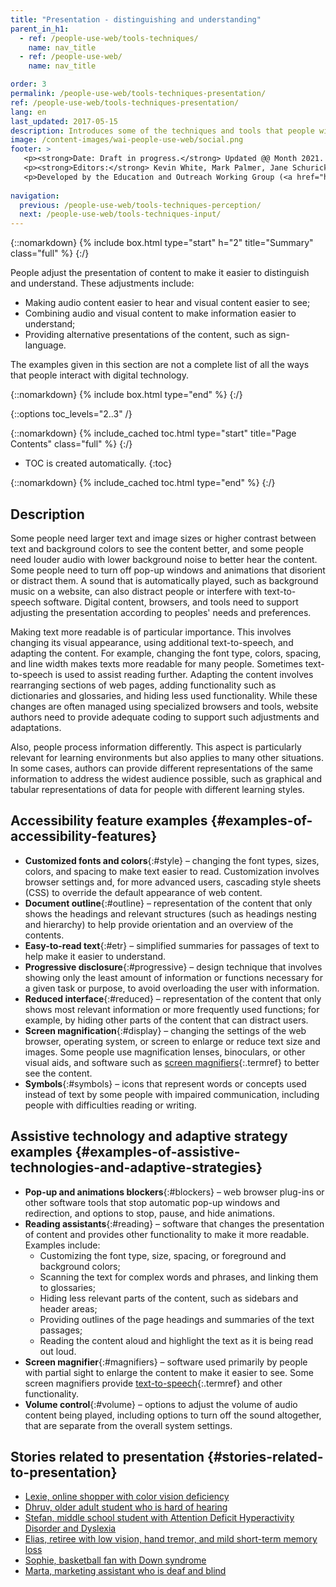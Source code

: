 ```yaml
---
title: "Presentation - distinguishing and understanding"
parent_in_h1:
  - ref: /people-use-web/tools-techniques/
    name: nav_title
  - ref: /people-use-web/
    name: nav_title

order: 3
permalink: /people-use-web/tools-techniques-presentation/
ref: /people-use-web/tools-techniques-presentation/
lang: en
last_updated: 2017-05-15
description: Introduces some of the techniques and tools that people with disabilities use to interact with digital technology — browser settings, text-to-speech, speech recognition, and many more.
image: /content-images/wai-people-use-web/social.png
footer: >
   <p><strong>Date: Draft in progress.</strong> Updated @@ Month 2021. First published Month 20@@. CHANGELOG.</p>
   <p><strong>Editors:</strong> Kevin White, Mark Palmer, Jane Schurick, and <a href="https://www.w3.org/People/shadi/">Shadi Abou_Zahra</a>.  <strong>Contributors:</strong> @@name, @@name, and <a href="https://www.w3.org/groups/wg/eowg/participants">participants of EOWG</a>. ACKNOWLEDGEMENTS lists past editors and additional contributors.</p>
   <p>Developed by the Education and Outreach Working Group (<a href="http://www.w3.org/WAI/EO/">EOWG</a>). Previously developed with the <a href="https://www.w3.org/WAI/EO/2008/wai-age-tf">WAI-AGE Task Force</a>, with support of the <a href="https://www.w3.org/WAI/WAI-AGE/">WAI-AGE Project</a>.</p>
  
navigation:
  previous: /people-use-web/tools-techniques-perception/
  next: /people-use-web/tools-techniques-input/
---
```


{::nomarkdown}
{% include box.html type="start" h="2" title="Summary" class="full" %}
{:/}

People adjust the presentation of content to make it easier to distinguish and understand. These adjustments include:

- Making audio content easier to hear and visual content easier to see;
- Combining audio and visual content to make information easier to understand;
- Providing alternative presentations of the content, such as sign-language.

The examples given in this section are not a complete list of all the ways that people interact with digital technology.

{::nomarkdown}
{% include box.html type="end" %}
{:/}


{::options toc_levels="2..3" /}

{::nomarkdown}
{% include_cached toc.html type="start" title="Page Contents" class="full" %}
{:/}

-   TOC is created automatically.
{:toc}

{::nomarkdown}
{% include_cached toc.html type="end" %}
{:/}

## Description

Some people need larger text and image sizes or higher contrast between text and background colors to see the content better, and some people need louder audio with lower background noise to better hear the content. Some people need to turn off pop-up windows and animations that disorient or distract them. A sound that is automatically played, such as background music on a website, can also distract people or interfere with text-to-speech software. Digital content, browsers, and tools need to support adjusting the presentation according to peoples' needs and preferences.

Making text more readable is of particular importance. This involves changing its visual appearance, using additional text-to-speech, and adapting the content. For example, changing the font type, colors, spacing, and line width makes texts more readable for many people. Sometimes text-to-speech is used to assist reading further. Adapting the content involves rearranging sections of web pages, adding functionality such as dictionaries and glossaries, and hiding less used functionality. While these changes are often managed using specialized browsers and tools, website authors need to provide adequate coding to support such adjustments and adaptations.

Also, people process information differently. This aspect is particularly relevant for learning environments but also applies to many other situations. In some cases, authors can provide different representations of the same information to address the widest audience possible, such as graphical and tabular representations of data for people with different learning styles.

## Accessibility feature examples {#examples-of-accessibility-features}

- **Customized fonts and colors**{:#style} – changing the font types, sizes, colors, and spacing to make text easier to read. Customization involves browser settings and, for more advanced users, cascading style sheets (CSS) to override the default appearance of web content.
- **Document outline**{:#outline} – representation of the content that only shows the headings and relevant structures (such as headings nesting and hierarchy) to help provide orientation and an overview of the contents.
- **Easy-to-read text**{:#etr} – simplified summaries for passages of text to help make it easier to understand.
- **Progressive disclosure**{:#progressive} – design technique that involves showing only the least amount of information or functions necessary for a given task or purpose, to avoid overloading the user with information.
- **Reduced interface**{:#reduced} – representation of the content that only shows most relevant information or more frequently used functions; for example, by hiding other parts of the content that can distract users.
- **Screen magnification**{:#display} – changing the settings of the web browser, operating system, or screen to enlarge or reduce text size and images. Some people use magnification lenses, binoculars, or other visual aids, and software such as [screen magnifiers](#magnifiers){:.termref} to better see the content.
- **Symbols**{:#symbols} – icons that represent words or concepts used instead of text by some people with impaired communication, including people with difficulties reading or writing.

## Assistive technology and adaptive strategy examples {#examples-of-assistive-technologies-and-adaptive-strategies}

- **Pop-up and animations blockers**{:#blockers} – web browser plug-ins or other software tools that stop automatic pop-up windows and redirection, and options to stop, pause, and hide animations.
- **Reading assistants**{:#reading} – software that changes the presentation of content and provides other functionality to make it more readable. Examples include:
  - Customizing the font type, size, spacing, or foreground and background colors;
  - Scanning the text for complex words and phrases, and linking them to glossaries;
  - Hiding less relevant parts of the content, such as sidebars and header areas;
  - Providing outlines of the page headings and summaries of the text passages;
  - Reading the content aloud and highlight the text as it is being read out loud.
- **Screen magnifier**{:#magnifiers} – software used primarily by people with partial sight to enlarge the content to make it easier to see. Some screen magnifiers provide [text-to-speech](#tts){:.termref} and other functionality.
- **Volume control**{:#volume} – options to adjust the volume of audio content being played, including options to turn off the sound altogether, that are separate from the overall system settings.

## Stories related to presentation {#stories-related-to-presentation}

- [Lexie, online shopper with color vision deficiency](/people-use-web/user-stories-four/)
- [Dhruv, older adult student who is hard of hearing](/people-use-web/user-stories-six/)
- [Stefan, middle school student with Attention Deficit Hyperactivity Disorder and Dyslexia](/people-use-web/user-stories-eight/)
- [Elias, retiree with low vision, hand tremor, and mild short-term memory loss](/people-use-web/user-stories-nine/)
- [Sophie, basketball fan with Down syndrome](/people-use-web/user-stories-five/)
- [Marta, marketing assistant who is deaf and blind](/people-use-web/user-stories-seven/)
